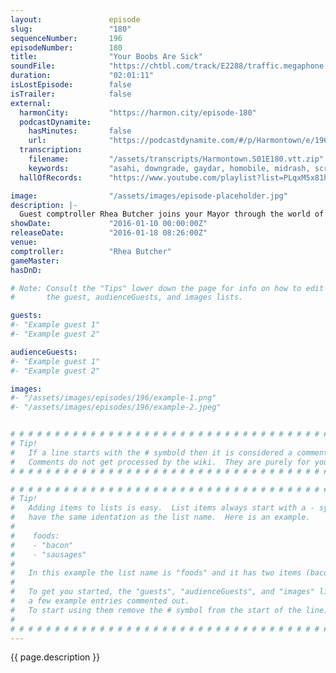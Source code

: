 ```yaml
---
layout:               episode
slug:                 "180"
sequenceNumber:       196
episodeNumber:        180
title:                "Your Boobs Are Sick"
soundFile:            "https://chtbl.com/track/E2288/traffic.megaphone.fm/STA4126889238.mp3?updated=1560556056"
duration:             "02:01:11"
isLostEpisode:        false
isTrailer:            false
external:
  harmonCity:         "https://harmon.city/episode-180"
  podcastDynamite:
    hasMinutes:       false
    url:              "https://podcastdynamite.com/#/p/Harmontown/e/196/180"
  transcription:
    filename:         "/assets/transcripts/Harmontown.S01E180.vtt.zip"
    keywords:         "asahi, downgrade, gaydar, homobile, midrash, scrappers, splooges, watt, equivocate, fulcrum, parkinson's, lilith, tangy, articulation, doorways, delta, discrimination, salesman, left-wing, overalls, showtime, denzel, mayonnaise, 15%, tampons"
  hallOfRecords:      "https://www.youtube.com/playlist?list=PLqxM5x81hNOatZQlJOdaqk5y7C92YQed4"

image:                "/assets/images/episode-placeholder.jpg"
description: |-
  Guest comptroller Rhea Butcher joins your Mayor through the world of politics, gay weddings and mannequin legs.
showDate:             "2016-01-10 00:00:00Z"
releaseDate:          "2016-01-18 08:26:00Z"
venue:                
comptroller:          "Rhea Butcher"
gameMaster:           
hasDnD:               

# Note: Consult the "Tips" lower down the page for info on how to edit
#       the guest, audienceGuests, and images lists.

guests:
#- "Example guest 1"
#- "Example guest 2"

audienceGuests:
#- "Example guest 1"
#- "Example guest 2"

images:
#- "/assets/images/episodes/196/example-1.png"
#- "/assets/images/episodes/196/example-2.jpeg"


# # # # # # # # # # # # # # # # # # # # # # # # # # # # # # # # # # # # # # # # # # # # #
# Tip!
#   If a line starts with the # symbold then it is considered a comment.
#   Comments do not get processed by the wiki.  They are purely for your information.
# # # # # # # # # # # # # # # # # # # # # # # # # # # # # # # # # # # # # # # # # # # # #

# # # # # # # # # # # # # # # # # # # # # # # # # # # # # # # # # # # # # # # # # # # # #
# Tip!
#   Adding items to lists is easy.  List items always start with a - symbol and have
#   have the same identation as the list name.  Here is an example.
#
#    foods:
#    - "bacon"
#    - "sausages"
#
#   In this example the list name is "foods" and it has two items (bacon, and sausages).
#
#   To get you started, the "guests", "audienceGuests", and "images" lists below have
#   a few example entries commented out.
#   To start using them remove the # symbol from the start of the line.
#
# # # # # # # # # # # # # # # # # # # # # # # # # # # # # # # # # # # # # # # # # # # # #
---
```


<!-- The episode description will be rendered here -->
{{ page.description }}

<!-- Add your content BELOW here -->
<!-- vvvvvvvvvvvvvvvvvvvvvvvvvvv -->




<!-- ^^^^^^^^^^^^^^^^^^^^^^^^^^^ -->
<!-- Add your content ABOVE here -->

<!-- The episode gallery will be rendered here -->